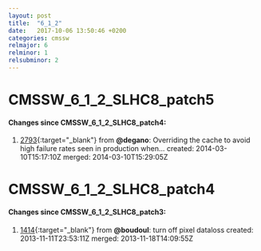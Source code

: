 ```yaml
---
layout: post
title:  "6_1_2"
date:   2017-10-06 13:50:46 +0200
categories: cmssw
relmajor: 6
relminor: 1
relsubminor: 2
---
```


# CMSSW_6_1_2_SLHC8_patch5
#### Changes since CMSSW_6_1_2_SLHC8_patch4:

1. [2793](http://github.com/cms-sw/cmssw/pull/2793){:target="_blank"}  from **@degano**: Overriding the cache to avoid high failure rates seen in production when... created: 2014-03-10T15:17:10Z merged: 2014-03-10T15:29:05Z
# CMSSW_6_1_2_SLHC8_patch4
#### Changes since CMSSW_6_1_2_SLHC8_patch3:

1. [1414](http://github.com/cms-sw/cmssw/pull/1414){:target="_blank"}  from **@boudoul**: turn off pixel dataloss created: 2013-11-11T23:53:11Z merged: 2013-11-18T14:09:55Z
